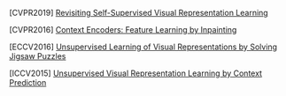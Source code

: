 [CVPR2019] [Revisiting Self-Supervised Visual Representation Learning](https://arxiv.org/abs/1901.09005)

[CVPR2016] [Context Encoders: Feature Learning by Inpainting](https://arxiv.org/abs/1604.07379)

[ECCV2016] [Unsupervised Learning of Visual Representations by Solving Jigsaw Puzzles](https://arxiv.org/abs/1603.09246)

[ICCV2015] [Unsupervised Visual Representation Learning by Context Prediction](https://arxiv.org/abs/1505.05192)

